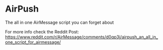 # AirPush
 The all in one AirMessage script you can forget about

 For more info check the Reddit Post:
 https://www.reddit.com/r/AirMessage/comments/d0qp3j/airpush_an_all_in_one_script_for_airmessage/